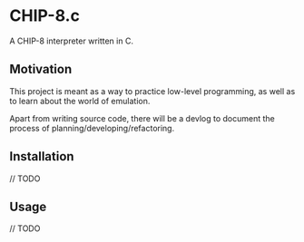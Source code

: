 # CHIP-8.c

A CHIP-8 interpreter written in C.

## Motivation
This project is meant as a way to practice low-level programming, as well as
to learn about the world of emulation.

Apart from writing source code, there will be a devlog to document the process
of planning/developing/refactoring.

## Installation
// TODO


## Usage
// TODO